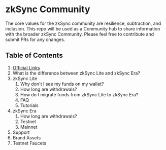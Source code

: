 # zkSync Community
The core values for the zkSync community are resilience, subtraction, and inclusion. This repo will be used as a Community hub to share information with the broader zkSync Community. Please feel free to contribute and submit PRs for any changes. 

## Table of Contents
1. [Official Links](https://github.com/zkSync-Community/zksync-community/blob/e738d6a089cb79f068296d86cb085dc85ef78db4/Content/Official%20Links.md)
1. What is the difference between zkSync Lite and zkSync Era?
1. zkSync Lite
    1. Why don't I see my funds on my wallet?
    1. How long are withdrawals?
    1. How do I migrate funds from zkSync Lite to zkSync Era?
    1. FAQ
    1. Tutorials
1. zkSync Era
    1. How long are withdrawals?
    1. Testnet
    1. Mainnet
1. Support
1. Brand Assets
1. Testnet Faucets
